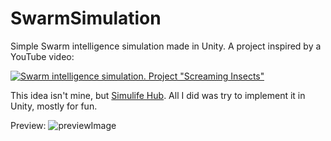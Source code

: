 # SwarmSimulation
Simple Swarm intelligence simulation made in Unity. 
A project inspired by a YouTube video:

[![Swarm intelligence simulation. Project "Screaming Insects"](https://img.youtube.com/vi/Yu7sF9rcVJY/0.jpg)](https://youtu.be/Yu7sF9rcVJY)

This idea isn't mine, but [Simulife Hub](https://www.youtube.com/@wallcraft-video). All I did was try to implement it in Unity, mostly for fun.

Preview:
![previewImage]()
